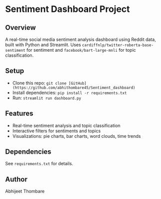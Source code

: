 # Sentiment Dashboard Project

## Overview
A real-time social media sentiment analysis dashboard using Reddit data, built with Python and Streamlit. Uses `cardiffnlp/twitter-roberta-base-sentiment` for sentiment and `facebook/bart-large-mnli` for topic classification.

## Setup
- Clone this repo: `git clone [GitHub](https://github.com/abhithombare45/Sentiment_dashboard)`
- Install dependencies: `pip install -r requirements.txt`
- Run: `streamlit run dashboard.py`

## Features
- Real-time sentiment analysis and topic classification
- Interactive filters for sentiments and topics
- Visualizations: pie charts, bar charts, word clouds, time trends

## Dependencies
See `requirements.txt` for details.

## Author
Abhijeet Thombare